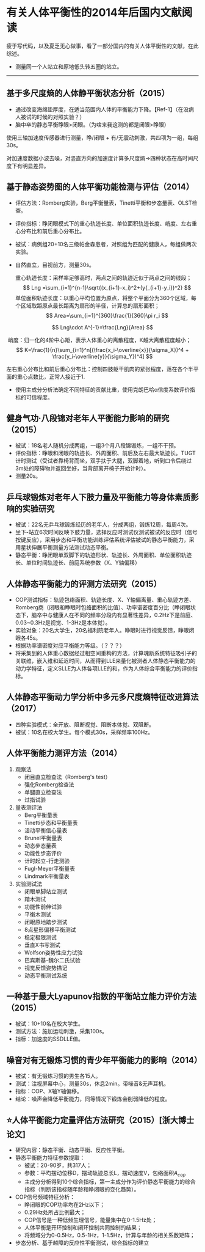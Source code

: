# 有关人体平衡性的2014年后国内文献阅读

疲于写代码，以及夏乏无心做事，看了一部分国内的有关人体平衡性的文献，在此综述。

* 测量同一个人站立和原地低头转五圈的站立。

______

## 基于多尺度熵的人体静平衡状态分析（2015）

* 通过改变海绵垫厚度，在适当范围内人体的平衡能力下降。【Ref-1】（在没病人被试的时候的对照实验？）
* 脑中卒的静态平衡睁眼>闭眼。（为啥来我这测的都是闭眼>睁眼）

使用三轴加速度传感器进行测量，睁/闭眼 + 有/无震动刺激，共四项为一组，每组30s。

对加速度数据小波去噪，对竖直方向的加速度计算多尺度熵→四种状态在高时间尺度下有明显差异。

## 基于静态姿势图的人体平衡功能检测与评估（2014）

+ 评估方法：Romberg实验，Berg平衡量表，Tinetti平衡和步态量表、OLST检查。

+ 评价指标：睁闭眼模式下的重心轨迹长度、单位面积轨迹长度、峭度、左右重心分布比和前后重心分布比。

+ 被试：病例组20+10名三级帕金森患者，对照组为匹配的健康人，每组做两次实验。

+ 自然直立，目视前方，测量30s。

  重心轨迹长度：采样率足够高时，两点之间的轨迹近似于两点之间的线段；
  $$
  Lng =\sum_{i=1}^{n-1}\sqrt{(x_{i+1}-x_i)^2+(y{_{i+1}-y_i})^2}
  $$
  单位面积轨迹长度：以重心平均位置为原点，将整个平面分为360个区域，每个区域取距原点最长距离为扇形的半径，计算总的扇形面积；
  $$
  Area=\sum_{i=1}^{360}\frac{1}{360}\pi r_i
  $$



$$
Lng\cdot A^{-1}=\frac{Lng}{Area}
$$

​	峭度：归一化的4阶中心距，表示人体重心的离散程度，K越大离散程度越小；
$$
K=\frac{1}{n}\sum_{i=1}^n[(\frac{x_i-\overline{x}}{\sigma_X})^4 + \frac{y_i-\overline{y}}{\sigma_Y})^4]
$$

​	左右重心分布比和前后重心分布比：控制四肢躯干肌肉的紧张程度，落在各个半平面的重心点数比，正常人接近于1.

+ 使用主成分分析法确定不同特征的贡献比重，使用克朗巴哈α信度系数评价指标的可信程度。

## 健身气功·八段锦对老年人平衡能力影响的研究（2015）

+ 被试：18名老人随机分成两组，一组3个月八段锦锻炼，一组不干预。
+ 评价指标：睁眼和闭眼的轨迹长、外周面积、前后及左右最大轨迹长。TUGT计时测试（受试者靠椅背而坐，双手扶于大腿，双脚着地，听到口令后绕过3m处的障碍物并返回坐好，当背部离开椅子开始计时）。
+ 测量20s。

## 乒乓球锻炼对老年人下肢力量及平衡能力等身体素质影响的实验研究

+ 被试：22名无乒乓球锻炼经历的老年人，分成两组，锻炼12周，每周4次。
+ 坐下-站立6次时间反映下肢力量，选择反应时测试仪测试被试的反应时（信号按键反应），采用步态和平衡功能训练评估系统评估被试的静态平衡能力，采用星状伸展平衡测量方法测试动态平衡。
+ 静态平衡：睁闭眼单双脚下的轨迹形状、轨迹长、外周面积、单位面积轨迹长、单位时间轨迹长、前庭系统参数（X、Y轴偏移）

## 人体静态平衡能力的评测方法研究（2015）

+ COP测试指标：轨迹包络面积、轨迹长度、X、Y轴偏离量、重心轨迹方差、Romberg商（闭眼和睁眼时包络面积的比值）、功率谱密度百分比（睁闭眼状态下，脑卒中与健康人在不同的频率分段内有显著性差异，0.2Hz下是前庭、0.03~0.3Hz是视觉、1-3Hz是本体觉）。
+ 实验对象：20名大学生，20名福利院老年人。睁眼时进行视觉反馈，睁眼闭眼各45s。
+ 根据功率谱密度对应平衡能力等级。（？？？）
+ 将采集到的人体重心数据经过相空间重构的方法，计算魂断系统特征吸引子的关联维，嵌入维和延迟时间，从而得到LLE来量化被测者人体静态平衡能力的动力学特征，定义SLLE为人体各项LLE的和，作为人体综合平衡能力的评价指标。

## 人体静态平衡动力学分析中多元多尺度熵特征改进算法（2017）

+ 四种实验模式：全开放、阻断视觉、阻断本体觉、双阻断。
+ 被试：10名在校大学生。每个模式30s，采样频率100Hz。

## 人体平衡能力测评方法（2014）

1. 观察法
   + 闭目直立检查法（Romberg's test）
   + 强化Romberg检查法
   + 单腿直立检查法
   + 过指试验
2. 量表测评法
   + Berg平衡量表
   + Tinetti步态和平衡量表
   + 活动平衡信心量表
   + Brunel平衡量表
   + 动态步态量表
   + 功能性步态评价
   + 计时起立-行走测验
   + Fugl-Meyer平衡量表
   + Lindmark平衡量表
3. 实验测试法
   + 闭眼单脚站立测试
   + 踏木测试
   + 功能性前伸试验
   + 平衡木测试
   + 闭眼原地踏步测试
   + 8点星形偏移平衡测试
   + 稳定极限测试
   + 垂直X书写测试
   + Wolfson姿势性应力试验
   + 巴宾斯基-魏尔二氏试验
   + 视觉反馈姿势描记
   + 动态平衡测试系统

## 一种基于最大Lyapunov指数的平衡站立能力评价方法（2015）

+ 被试：10+10名在校大学生。
+ 测试方法：施加运动刺激，采集100s。
+ 指标：加速度的SSDLLE值。

## 噪音对有无锻炼习惯的青少年平衡能力的影响（2014）

+ 被试：有无锻炼习惯的男生各15人。
+ 测试：注视屏幕中心，测量30s，休息2min。带噪音&无声耳机。
+ 指标：COP、X轴Y轴偏移。
+ 结论：噪声会降低平衡能力，同等情况下锻炼会削弱降低的程度。

## ⭐人体平衡能力定量评估方法研究（2015）[浙大博士论文]

+ 研究内容：静态平衡、动态平衡、反应性平衡。
+ 静态平衡能力特征参数提取：
  + 被试：20-90岁，共317人；
  + 参数：平均摆动位移D，摆动轨迹总长L，摆动速度V，包络面积$A_{cop}$
  + 主成分分析得到10个综合指标，第一主成分作为评价静态平衡能力的综合指标（判断该指标随年龄和睁闭眼的变化趋势）。
+ COP信号频域特征分析：
  + 睁闭眼的COP功率均在2Hz以下；
  + 0.29Hz处所占比例最大；
  + COP信号是一种低频生理信号，能量集中在0-1.5Hz处；
  + 人体平衡是开环控制和闭环控制共同控制的结果；
  + 将频域分为0-0.5Hz，0.5-1Hz，1-1.5Hz，计算与年龄的相关系数矩阵；
+ 步态分析、基于越障的反应性平衡测试，综合指标的建立



